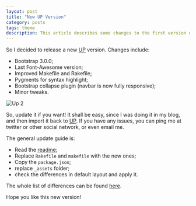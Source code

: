 ```yaml
---
layout: post
title: "New UP Version"
category: posts
tags: theme
description: This article describes some changes to the first version of the website theme.
---
```


So I decided to release a new [UP][1] version. Changes include:

- Bootstrap 3.0.0;
- Last Font-Awesome version;
- Improved Makefile and Rakefile;
- Pygments for syntax highlight;
- Bootstrap collapse plugin (navbar is now fully responsive);
- Minor tweaks.

![Up 2](http://f.cl.ly/items/3S2m1X2I1V0s0E2P1s38/Captura%20de%20Tela%202013-04-08%20%C3%A0s%2000.37.30.png)

So, update it if you want! It shall be easy, since I was doing it in my
blog, and then import it back to [UP][1]. If you have any issues, you can
ping me at twitter or other social network, or even email me.

The general update guide is:

- Read the [readme][2];
- Replace `Rakefile` and `makefile` with the new ones;
- Copy the `package.json`;
- replace `_assets` folder;
- check the differences in default layout and apply it.

The whole list of differences can be found [here][3].

Hope you like this new version!

[1]: https://github.com/caarlos0/up
[2]: https://github.com/caarlos0/up/blob/bs3/readme.markdown
[3]: https://github.com/caarlos0/up/compare/gh-pages...bs3


